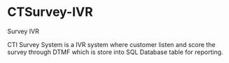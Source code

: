 # CTSurvey-IVR
Survey IVR


CTI Survey System is a IVR system where customer listen and score the survey through DTMF which is store into SQL Database table for reporting.
